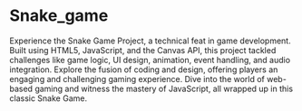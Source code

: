 # Snake_game
Experience the Snake Game Project, a technical feat in game development. Built using HTML5, JavaScript, and the Canvas API, this project tackled challenges like game logic, UI design, animation, event handling, and audio integration. Explore the fusion of coding and design, offering players an engaging and challenging gaming experience. Dive into the world of web-based gaming and witness the mastery of JavaScript, all wrapped up in this classic Snake Game.